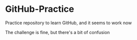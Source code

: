 # GitHub-Practice

Practice repository to learn GitHub, and it seems to work now

The challenge is fine, but there's a bit of confusion 
